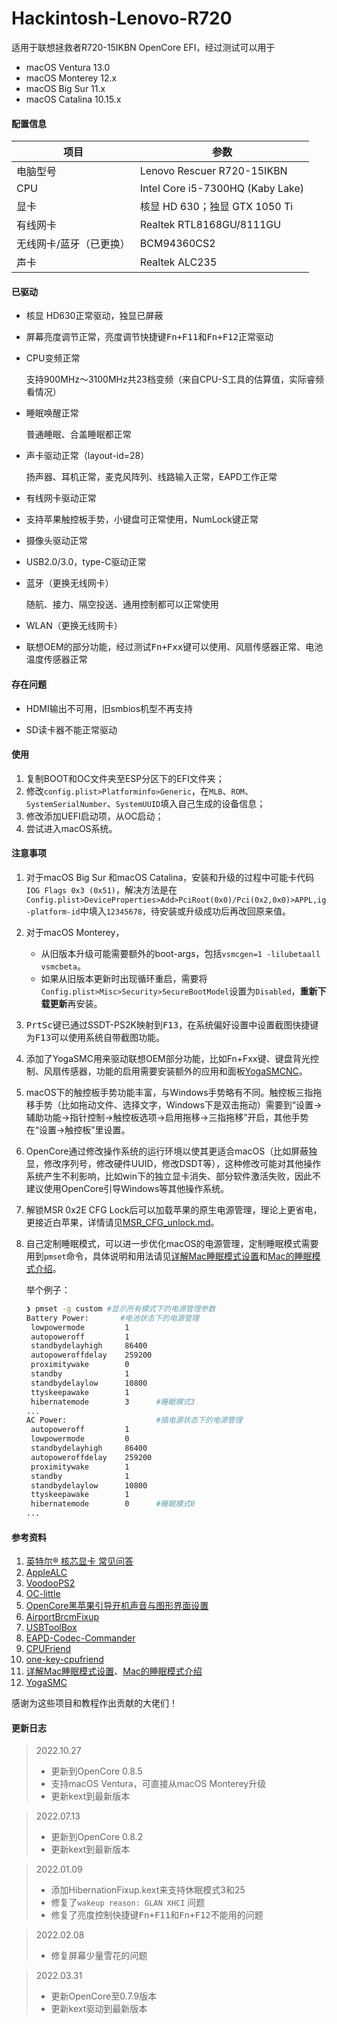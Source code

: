 Hackintosh-Lenovo-R720
=========

适用于联想拯救者R720-15IKBN OpenCore EFI，经过测试可以用于

- macOS Ventura 13.0
- macOS Monterey 12.x
- macOS Big Sur 11.x
- macOS Catalina 10.15.x

#### 配置信息

| 项目                    | 参数                             |
| ----------------------- | -------------------------------- |
| 电脑型号                | Lenovo Rescuer R720-15IKBN       |
| CPU                     | Intel Core i5-7300HQ (Kaby Lake) |
| 显卡                    | 核显 HD 630；独显 GTX 1050 Ti    |
| 有线网卡                | Realtek RTL8168GU/8111GU         |
| 无线网卡/蓝牙（已更换） | BCM94360CS2                      |
| 声卡                    | Realtek ALC235                   |

#### 已驱动

* 核显 HD630正常驱动，独显已屏蔽

* 屏幕亮度调节正常，亮度调节快捷键<kbd>Fn+F11</kbd>和<kbd>Fn+F12</kbd>正常驱动

* CPU变频正常

  支持900MHz～3100MHz共23档变频（来自CPU-S工具的估算值，实际睿频看情况）

* 睡眠唤醒正常

  普通睡眠、合盖睡眠都正常

* 声卡驱动正常（layout-id=28）

  扬声器、耳机正常，麦克风阵列、线路输入正常，EAPD工作正常

* 有线网卡驱动正常

* 支持苹果触控板手势，小键盘可正常使用，NumLock键正常

* 摄像头驱动正常

* USB2.0/3.0，type-C驱动正常

* 蓝牙（更换无线网卡）

  随航、接力、隔空投送、通用控制都可以正常使用

* WLAN（更换无线网卡）

* 联想OEM的部分功能，经过测试<kbd>Fn+Fxx</kbd>键可以使用、风扇传感器正常、电池温度传感器正常

#### 存在问题

* HDMI输出不可用，旧smbios机型不再支持

* SD读卡器不能正常驱动

#### 使用

1. 复制BOOT和OC文件夹至ESP分区下的EFI文件夹；
2. 修改`config.plist>Platforminfo>Generic`，在`MLB`、`ROM`、`SystemSerialNumber`、`SystemUUID`填入自己生成的设备信息；
4. 修改添加UEFI启动项，从OC启动；
4. 尝试进入macOS系统。

#### 注意事项

1. 对于macOS Big Sur 和macOS Catalina，安装和升级的过程中可能卡代码`IOG Flags 0x3 (0x51)`，解决方法是在`Config.plist>DeviceProperties>Add>PciRoot(0x0)/Pci(0x2,0x0)>APPL,ig-platform-id`中填入`12345678`，待安装或升级成功后再改回原来值。

2. 对于macOS Monterey，
   - 从旧版本升级可能需要额外的boot-args，包括`vsmcgen=1 -lilubetaall vsmcbeta`。
   - 如果从旧版本更新时出现循环重启，需要将`Config.plist>Misc>Security>SecureBootModel`设置为`Disabled`，**重新下载更新**再安装。
   
3. <kbd>PrtSc</kbd>键已通过SSDT-PS2K映射到<kbd>F13</kbd>，在系统偏好设置中设置截图快捷键为<kbd>F13</kbd>可以使用系统自带截图功能。

4. 添加了YogaSMC用来驱动联想OEM部分功能，比如Fn+Fxx键、键盘背光控制、风扇传感器，功能的启用需要安装额外的应用和面板[YogaSMCNC](https://github.com/zhen-zen/YogaSMC/releases)。

5. macOS下的触控板手势功能丰富，与Windows手势略有不同。触控板三指拖移手势（比如拖动文件、选择文字，Windows下是双击拖动）需要到“设置->辅助功能->指针控制->触控板选项->启用拖移->三指拖移”开启，其他手势在“设置->触控板”里设置。

6. OpenCore通过修改操作系统的运行环境以使其更适合macOS（比如屏蔽独显，修改序列号，修改硬件UUID，修改DSDT等），这种修改可能对其他操作系统产生不利影响，比如win下的独立显卡消失、部分软件激活失败，因此不建议使用OpenCore引导Windows等其他操作系统。

7. 解锁MSR 0x2E CFG Lock后可以加载苹果的原生电源管理，理论上更省电，更接近白苹果，详情请见[MSR_CFG_unlock.md](https://github.com/happylzyy/Hackintosh-Lenovo-R720/blob/main/MSR_CFG_unlock.md)。

8. 自己定制睡眠模式，可以进一步优化macOS的电源管理，定制睡眠模式需要用到`pmset`命令，具体说明和用法请见[详解Mac睡眠模式设置](https://www.cnblogs.com/motoyang/p/4947139.html)和[Mac的睡眠模式介绍](https://www.cnblogs.com/motoyang/p/6075609.html)。

   举个例子：

   ```bash
   ❯ pmset -g custom #显示所有模式下的电源管理参数
   Battery Power:		#电池状态下的电源管理
    lowpowermode         1
    autopoweroff         1
    standbydelayhigh     86400
    autopoweroffdelay    259200
    proximitywake        0
    standby              1
    standbydelaylow      10800
    ttyskeepawake        1
    hibernatemode        3		#睡眠模式3
   ...
   AC Power:					#插电源状态下的电源管理
    autopoweroff         1
    lowpowermode         0
    standbydelayhigh     86400
    autopoweroffdelay    259200
    proximitywake        1
    standby              1
    standbydelaylow      10800
    ttyskeepawake        1
    hibernatemode        0		#睡眠模式0
   ...
   ```

#### 参考资料

1. [英特尔® 核芯显卡 常见问答](https://github.com/acidanthera/WhateverGreen/blob/master/Manual/FAQ.IntelHD.cn.md)
2. [AppleALC](https://github.com/acidanthera/AppleALC)
3. [VoodooPS2](https://github.com/acidanthera/VoodooPS2)
4. [OC-little](https://github.com/daliansky/OC-little)
5. [OpenCore黑苹果引导开机声音与图形界面设置](https://shuiyunxc.gitee.io/2020/03/19/SoundGra/index/)
6. [AirportBrcmFixup](https://github.com/acidanthera/AirportBrcmFixup)
7. [USBToolBox](https://github.com/USBToolBox)
8. [EAPD-Codec-Commander](https://github.com/RehabMan/EAPD-Codec-Commander)
9. [CPUFriend](https://github.com/acidanthera/CPUFriend)
10. [one-key-cpufriend](https://github.com/stevezhengshiqi/one-key-cpufriend)
11. [详解Mac睡眠模式设置](https://www.cnblogs.com/motoyang/p/4947139.html)、[Mac的睡眠模式介绍](https://www.cnblogs.com/motoyang/p/6075609.html)
12. [YogaSMC](https://github.com/zhen-zen/YogaSMC)

   感谢为这些项目和教程作出贡献的大佬们！

#### 更新日志

>2022.10.27
>
>- 更新到OpenCore 0.8.5
>- 支持macOS Ventura，可直接从macOS Monterey升级
>- 更新kext到最新版本

>2022.07.13
>
>- 更新到OpenCore 0.8.2
>- 更新kext到最新版本

>2022.01.09
>
>- 添加HibernationFixup.kext来支持休眠模式3和25
>- 修复了`wakeup reason: GLAN XHCI` 问题
>- 修复了亮度控制快捷键<kbd>Fn+F11</kbd>和<kbd>Fn+F12</kbd>不能用的问题

>2022.02.08
>
>- 修复屏幕少量雪花的问题

>2022.03.31
>
>- 更新OpenCore至0.7.9版本
>- 更新kext驱动到最新版本
